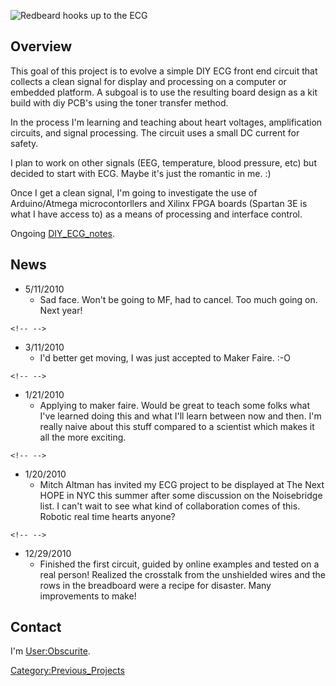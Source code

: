 ![Redbeard hooks up to the
ECG](Diy_ecg_hacdc_redbeard.jpg "Redbeard hooks up to the ECG")

## Overview

This goal of this project is to evolve a simple DIY ECG front end
circuit that collects a clean signal for display and processing on a
computer or embedded platform. A subgoal is to use the resulting board
design as a kit build with diy PCB's using the toner transfer method.

In the process I'm learning and teaching about heart voltages,
amplification circuits, and signal processing. The circuit uses a small
DC current for safety.

I plan to work on other signals (EEG, temperature, blood pressure, etc)
but decided to start with ECG. Maybe it's just the romantic in me. :)

Once I get a clean signal, I'm going to investigate the use of
Arduino/Atmega microcontorllers and Xilinx FPGA boards (Spartan 3E is
what I have access to) as a means of processing and interface control.

Ongoing [DIY_ECG_notes](DIY_ECG_notes).

## News

-   5/11/2010
    -   Sad face. Won't be going to MF, had to cancel. Too much going
        on. Next year!

```{=html}
<!-- -->
```
-   3/11/2010
    -   I'd better get moving, I was just accepted to Maker Faire. :-O

```{=html}
<!-- -->
```
-   1/21/2010
    -   Applying to maker faire. Would be great to teach some folks what
        I've learned doing this and what I'll learn between now and
        then. I'm really naive about this stuff compared to a scientist
        which makes it all the more exciting.

```{=html}
<!-- -->
```
-   1/20/2010
    -   Mitch Altman has invited my ECG project to be displayed at The
        Next HOPE in NYC this summer after some discussion on the
        Noisebridge list. I can't wait to see what kind of collaboration
        comes of this. Robotic real time hearts anyone?

```{=html}
<!-- -->
```
-   12/29/2010
    -   Finished the first circuit, guided by online examples and tested
        on a real person! Realized the crosstalk from the unshielded
        wires and the rows in the breadboard were a recipe for disaster.
        Many improvements to make!

## Contact

I'm [User:Obscurite](User:Obscurite).

[Category:Previous_Projects](Category:Previous_Projects)
